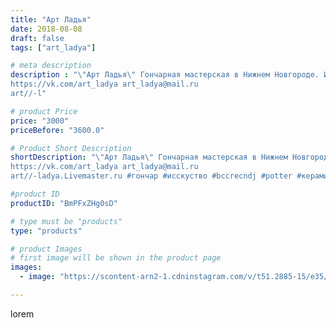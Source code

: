 ```yaml
---
title: "Арт Ладья"
date: 2018-08-08
draft: false
tags: ["art_ladya"]

# meta description
description : "\"Арт Ладья\" Гончарная мастерская в Нижнем Новгороде. Изготовление керамики и мастер//-классы по обучению. 
https://vk.com/art_ladya art_ladya@mail.ru 
art//-l"

# product Price
price: "3000"
priceBefore: "3600.0"

# Product Short Description
shortDescription: "\"Арт Ладья\" Гончарная мастерская в Нижнем Новгороде. Изготовление керамики и мастер//-классы по обучению. 
https://vk.com/art_ladya art_ladya@mail.ru 
art//-ladya.Livemaster.ru #гончар #исскуство #bccrecndj #potter #керамикадляинтерьера #керамикаручнаяработа #гончарнаямастерская #керамиканазаказ #handmade #посудаизглины #керамика #гончарнаяпосуда #эксклюзивнаякерамика #dishes #decor #ceramicar #peaches #claygoods #restaurant #earthenware #ceramic #design #wine #чаша #horn #ceramicart #berries #рог #magic #авторскаякерамика"

#product ID
productID: "BmPFxZHg0sD"

# type must be "products"
type: "products"

# product Images
# first image will be shown in the product page
images:
  - image: "https://scontent-arn2-1.cdninstagram.com/v/t51.2885-15/e35/37508192_605326259869687_833804506801111040_n.jpg?se=7&tp=1&_nc_ht=scontent-arn2-1.cdninstagram.com&_nc_cat=107&_nc_ohc=cyJoRL4pIJcAX-VVF0d&ccb=7-4&oh=829726ee48508ce18460ba545cafe340&oe=608306C3&_nc_sid=86f79a&ig_cache_key=MTg0MTcxNjE1NzA3NDMyODMyMw%3D%3D.2-ccb7-4"

---
```

lorem
